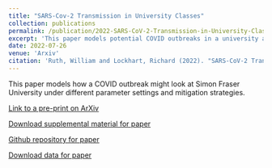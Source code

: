```yaml
---
title: "SARS-Cov-2 Transmission in University Classes"
collection: publications
permalink: /publication/2022-SARS-CoV-2-Transmission-in-University-Classes
excerpt: 'This paper models potential COVID outbreaks in a university and the effects of control strategies.'
date: 2022-07-26
venue: 'Arxiv'
citation: 'Ruth, William and Lockhart, Richard (2022). "SARS-CoV-2 Transmission in University Classes". <i>Network Modelling Analysis in Health Informatics and Bioinformatics</i>, 2022. In Press.'
---
```

This paper models how a COVID outbreak might look at Simon Fraser University under different parameter settings and mitigation strategies.

[Link to a pre-print on ArXiv](<https://doi.org/10.48550/arXiv.2104.12769>)

[Download supplemental material for paper](<http://wruth1.github.io/files/Ruth and Lockhart - 2022/Supplemental Material - July 7 2022.pdf>)

[Github repository for paper](<https://github.com/wruth1/SARS-CoV-2_Transmission_in_University_Classes>)

[Download data for paper](<https://github.com/wruth1/SARS-CoV-2_Transmission_in_University_Classes/tree/master/Data>)

<!---
This is an HTML comment

Recommended citation: Ruth, William and Lockhart, Richard (2022). "SARS-CoV-2 Transmission in University Classes" <i>Arxiv</i>. doi: https://doi.org/10.48550/arXiv.2104.12769.

From preamble, between `venue' and `citation':
paperurl: 'http://wruth1.github.io/files/Ruth and Lockhart - 2022/Network Analysis - 2022Jul19.pdf'
-->
